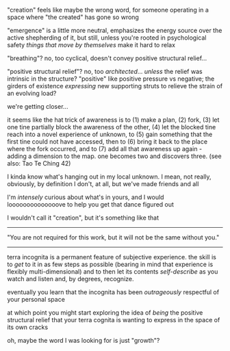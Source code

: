 "creation" feels like maybe the wrong word, for someone operating in a space where "the created" has gone so wrong

"emergence" is a little more neutral, emphasizes the energy source over the active shepherding of it, but still, unless you're rooted in psychological safety *things that move by themselves* make it hard to relax

"breathing"? no, too cyclical, doesn't convey positive structural relief...

"positive structural relief"? no, too *architected*... *unless* the relief was intrinsic in the structure? "positive" like positive pressure vs negative; the girders of existence *expressing* new supporting struts to relieve the strain of an evolving load?

we're getting closer...

it seems like the hat trick of awareness is to (1) make a plan, (2) fork, (3) let one tine partially block the awareness of the other, (4) let the blocked tine reach into a novel experience of unknown, to (5) gain something that the first tine could not have accessed, then to (6) bring it back to the place where the fork occurred, and to (7) add all that awareness up again - adding a dimension to the map. one becomes two and discovers three. (see also: Tao Te Ching 42)

I kinda know what's hanging out in my local unknown. I mean, not really, obviously, by definition I don't, at all, but we've made friends and all

I'm *intensely* curious about what's in yours, and I would loooooooooooooove to help you get that dance figured out

I wouldn't call it "creation", but it's something like that

---

"You are not required for this work, but it will not be the same without you."

---

terra incognita is a permanent feature of subjective experience. the skill is to *get* to it in as few steps as possible (bearing in mind that experience is flexibly multi-dimensional) and to then let its contents *self-describe* as you watch and listen and, by degrees, recognize.

eventually you learn that the incognita has been *outrageously* respectful of your personal space

at which point you might start exploring the idea of *being* the positive structural relief that your terra cognita is wanting to express in the space of its own cracks

oh, maybe the word I was looking for is just "growth"?
